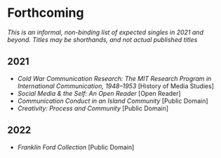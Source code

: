 # Forthcoming

*This is an informal, non-binding list of expected singles in 2021 and beyond. Titles may be shorthands, and not actual published titles*

## 2021

* *Cold War Communication Research: The MIT Research Program in International Communication, 1948–1953* [History of Media Studies]
* *Social Media & the Self: An Open Reader* [Open Reader]
* *Communication Conduct in an Island Community* [Public Domain]
* *Creativity: Process and Community* [Public Domain]


## 2022

* *Franklin Ford Collection* [Public Domain]
